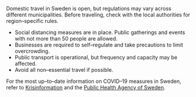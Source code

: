 Domestic travel in Sweden is open, but regulations may vary across different municipalities. Before traveling, check with the local authorities for region–specific rules.

- Social distancing measures are in place. Public gatherings and events with not more than 50 people are allowed.
- Businesses are required to self–regulate and take precautions to limit overcrowding.
- Public transport is operational, but frequency and capacity may be affected.
- Avoid all non–essential travel if possible.

For the most up–to–date information on COVID–19 measures in Sweden, refer to [Krisinformation](https://www.krisinformation.se/en/hazards-and-risks/disasters-and-incidents/2020/official-information-on-the-new-coronavirus/visiting-sweden-during-the-covid-19-pandemic) and the [Public Health Agency of Sweden](https://www.folkhalsomyndigheten.se/the-public-health-agency-of-sweden/communicable-disease-control/covid-19/).
